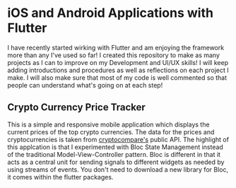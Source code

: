 # iOS and Android Applications with Flutter
I have recently started wirking with Flutter and am enjoying the framework more than any I've used so far! 
I created this repository to make as many projects as I can to improve on my Development and UI/UX skills! I will keep adding introductions and procedures as well as reflections on each project I make. I will also make sure that most of my code is well commented so that people can understand what's going on at each step! 

## Crypto Currency Price Tracker
This is a simple and responsive mobile application which displays the current prices of the top crypto currencies. The data for the prices and cryptocurrencies is taken from [cryptocompare's](https://www.cryptocompare.com) public API. The highlight of this applcation is that I experimented with Bloc State Management instead of the traditional Model-View-Controller pattern. Bloc is different in that it acts as a central unit for sending signals to different widgets as needed by using streams of events. You don't need to download a new library for Bloc, it comes within the flutter packages. 


